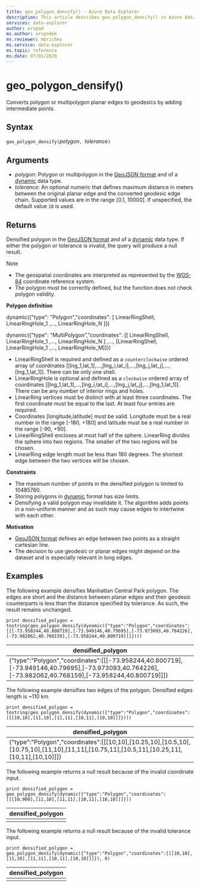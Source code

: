 ```yaml
---
title: geo_polygon_densify() - Azure Data Explorer
description: This article describes geo_polygon_densify() in Azure Data Explorer.
services: data-explorer
author: orspod
ms.author: orspodek
ms.reviewer: mbrichko
ms.service: data-explorer
ms.topic: reference
ms.date: 07/01/2020
---
```

# geo_polygon_densify()

Converts polygon or multipolygon planar edges to geodesics by adding intermediate points.

## Syntax

`geo_polygon_densify(`*polygon*`, `*tolerance*`)`

## Arguments

* *polygon*: Polygon or multipolygon in the [GeoJSON format](https://tools.ietf.org/html/rfc7946) and of a [dynamic](./scalar-data-types/dynamic.md) data type.
* *tolerance*: An optional numeric that defines maximum distance in meters between the original planar edge and the converted geodesic edge chain. Supported values are in the range [0.1, 10000]. If unspecified, the default value `10` is used.

## Returns

Densified polygon in the [GeoJSON format](https://tools.ietf.org/html/rfc7946) and of a [dynamic](./scalar-data-types/dynamic.md) data type. If either the polygon or tolerance is invalid, the query will produce a null result.

> [!NOTE]
> * The geospatial coordinates are interpreted as represented by the [WGS-84](https://earth-info.nga.mil/GandG/update/index.php?action=home) coordinate reference system.
> * The polygon must be correctly defined, but the function does not check polygon validity.

**Polygon definition**

dynamic({"type": "Polygon","coordinates": [ LinearRingShell, LinearRingHole_1 ,..., LinearRingHole_N ]})

dynamic({"type": "MultiPolygon","coordinates": [[ LinearRingShell, LinearRingHole_1 ,..., LinearRingHole_N ] ,..., [LinearRingShell, LinearRingHole_1 ,..., LinearRingHole_M]]})

* LinearRingShell is required and defined as a `counterclockwise` ordered array of coordinates [[lng_1,lat_1],...,[lng_i,lat_i],...,[lng_j,lat_j],...,[lng_1,lat_1]]. There can be only one shell.
* LinearRingHole is optional and defined as a `clockwise` ordered array of coordinates [[lng_1,lat_1],...,[lng_i,lat_i],...,[lng_j,lat_j],...,[lng_1,lat_1]]. There can be any number of interior rings and holes.
* LinearRing vertices must be distinct with at least three coordinates. The first coordinate must be equal to the last. At least four entries are required.
* Coordinates [longitude,latitude] must be valid. Longitude must be a real number in the range [-180, +180] and latitude must be a real number in the range [-90, +90].
* LinearRingShell encloses at most half of the sphere. LinearRing divides the sphere into two regions. The smaller of the two regions will be chosen.
* LinearRing edge length must be less than 180 degrees. The shortest edge between the two vertices will be chosen.

**Constraints**

* The maximum number of points in the densified polygon is limited to 10485760.
* Storing polygons in [dynamic](./scalar-data-types/dynamic.md) format has size limits.
* Densifying a valid polygon may invalidate it. The algorithm adds points in a non-uniform manner and as such may cause edges to intertwine with each other.

**Motivation**

* [GeoJSON format](https://tools.ietf.org/html/rfc7946) defines an edge between two points as a straight cartesian line.
* The decision to use geodesic or planar edges might depend on the dataset and is especially relevant in long edges.

## Examples

The following example densifies Manhattan Central Park polygon. The edges are short and the distance between planar edges and their geodesic counterparts is less than the distance specified by tolerance. As such, the result remains unchanged.

```apl
print densified_polygon = tostring(geo_polygon_densify(dynamic({"type":"Polygon","coordinates":[[[-73.958244,40.800719],[-73.949146,40.79695],[-73.973093,40.764226],[-73.982062,40.768159],[-73.958244,40.800719]]]})))
```

|densified_polygon|
|---|
|{"type":"Polygon","coordinates":[[[-73.958244,40.800719],[-73.949146,40.79695],[-73.973093,40.764226],[-73.982062,40.768159],[-73.958244,40.800719]]]}|

The following example densifies two edges of the polygon. Densified edges length is ~110 km

```apl
print densified_polygon = tostring(geo_polygon_densify(dynamic({"type":"Polygon","coordinates":[[[10,10],[11,10],[11,11],[10,11],[10,10]]]})))
```

|densified_polygon|
|---|
|{"type":"Polygon","coordinates":[[[10,10],[10.25,10],[10.5,10],[10.75,10],[11,10],[11,11],[10.75,11],[10.5,11],[10.25,11],[10,11],[10,10]]]}|

The following example returns a null result because of the invalid coordinate input.

```apl
print densified_polygon = geo_polygon_densify(dynamic({"type":"Polygon","coordinates":[[[10,900],[11,10],[11,11],[10,11],[10,10]]]}))
```

|densified_polygon|
|---|
||

The following example returns a null result because of the invalid tolerance input.

```apl
print densified_polygon = geo_polygon_densify(dynamic({"type":"Polygon","coordinates":[[[10,10],[11,10],[11,11],[10,11],[10,10]]]}), 0)
```

|densified_polygon|
|---|
||
